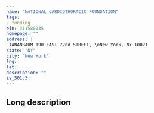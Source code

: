 ```yaml
---
name: "NATIONAL CARDIOTHORACIC FOUNDATION"
tags:
- funding
ein: 311580135
homepage: ""
address: |
 TANANBAUM 190 EAST 72nd STREET, \nNew York, NY 10021
state: "NY"
city: "New York"
lng: 
lat: 
description: ""
is_501c3: 
---
```


## Long description


